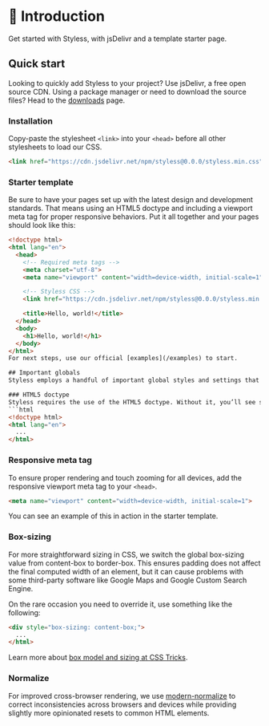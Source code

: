 # 📖 Introduction
Get started with Styless, with jsDelivr and a template starter page.

## Quick start
Looking to quickly add Styless to your project? Use jsDelivr, a free open source CDN. Using a package manager or need to download the source files? Head to the [downloads](/downloads) page.

### Installation
Copy-paste the stylesheet `<link>` into your `<head>` before all other stylesheets to load our CSS.

```html
<link href="https://cdn.jsdelivr.net/npm/styless@0.0.0/styless.min.css" rel="stylesheet" crossorigin="anonymous">
```

### Starter template
Be sure to have your pages set up with the latest design and development standards. That means using an HTML5 doctype and including a viewport meta tag for proper responsive behaviors. Put it all together and your pages should look like this:
```html
<!doctype html>
<html lang="en">
  <head>
    <!-- Required meta tags -->
    <meta charset="utf-8">
    <meta name="viewport" content="width=device-width, initial-scale=1">

    <!-- Styless CSS -->
    <link href="https://cdn.jsdelivr.net/npm/styless@0.0.0/styless.min.css" rel="stylesheet" crossorigin="anonymous">

    <title>Hello, world!</title>
  </head>
  <body>
    <h1>Hello, world!</h1>
  </body>
</html>
For next steps, use our official [examples](/examples) to start.

## Important globals
Styless employs a handful of important global styles and settings that you’ll need to be aware of when using it, all of which are almost exclusively geared towards the normalization of cross browser styles. Let’s dive in.

### HTML5 doctype
Styless requires the use of the HTML5 doctype. Without it, you’ll see some funky incomplete styling, but including it shouldn’t cause any considerable hiccups.
```html
<!doctype html>
<html lang="en">
  ...
</html>
```
### Responsive meta tag
To ensure proper rendering and touch zooming for all devices, add the responsive viewport meta tag to your `<head>`.
```html
<meta name="viewport" content="width=device-width, initial-scale=1">
```
You can see an example of this in action in the starter template.

### Box-sizing
For more straightforward sizing in CSS, we switch the global box-sizing value from content-box to border-box. This ensures padding does not affect the final computed width of an element, but it can cause problems with some third-party software like Google Maps and Google Custom Search Engine.

On the rare occasion you need to override it, use something like the following:
```html
<div style="box-sizing: content-box;">
  ...
</html>
```

Learn more about [box model and sizing at CSS Tricks](https://css-tricks.com/box-sizing/).

### Normalize
For improved cross-browser rendering, we use [modern-normalize](https://github.com/sindresorhus/modern-normalize) to correct inconsistencies across browsers and devices while providing slightly more opinionated resets to common HTML elements.
